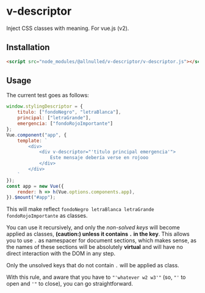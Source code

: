 # v-descriptor

Inject CSS classes with meaning. For vue.js (v2).

## Installation

```html
<script src="node_modules/@allnulled/v-descriptor/v-descriptor.js"></script>
```

## Usage

The current test goes as follows:

```js
window.stylingDescriptor = {
    titulo: ["fondoNegro", "letraBlanca"],
    principal: ["letraGrande"],
    emergencia: ["fondoRojoImportante"]
};
Vue.component("app", {
    template: `
        <div>
            <div v-descriptor="'titulo principal emergencia'">
                Este mensaje debería verse en rojooo
            </div>
        </div>
    `
});
const app = new Vue({
    render: h => h(Vue.options.components.app),
}).$mount("#app");
```

This will make reflect `fondoNegro letraBlanca letraGrande fondoRojoImportante` as classes.

You can use it recursively, and only the *non-solved keys* will become applied as classes, **(caution:) unless it contains `.` in the key**. This allows you to use `.` as namespacer for document sections, which makes sense, as the names of these sections will be absolutely **virtual** and will have no direct interaction with the DOM in any step.

Only the unsolved keys that do not contain `.` will be applied as class.

With this rule, and aware that you have to `"'whatever w2 w3'"` (so, `"'` to open and `'"` to close), you can go straightforward.
